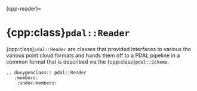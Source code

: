 (cpp-reader)=

# {cpp:class}`pdal::Reader`

{cpp:class}`pdal::Reader` are classes that provided interfaces to various the
various point cloud formats and hands them off to a PDAL pipeline in a common
format that is described via the {cpp:class}`pdal::Schema`.

```{eval-rst}
.. doxygenclass:: pdal::Reader
   :members:
    :undoc-members:
```
